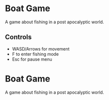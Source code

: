 # Boat Game

A game about fishing in a post apocalyptic world.


## Controls

- WASD/Arrows for movement
- F to enter fishing mode
- Esc for pause menu


# Boat Game

A game about fishing in a post apocalyptic world.
